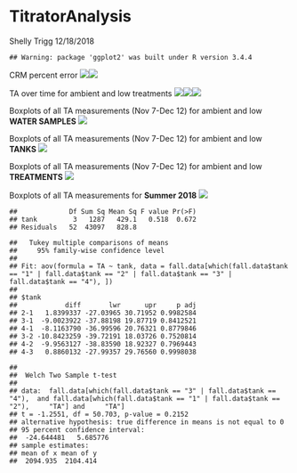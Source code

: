 TitratorAnalysis
================
Shelly Trigg
12/18/2018

    ## Warning: package 'ggplot2' was built under R version 3.4.4

CRM percent error ![](PlotTitratorData_files/figure-markdown_github/unnamed-chunk-2-1.png)![](PlotTitratorData_files/figure-markdown_github/unnamed-chunk-2-2.png)

TA over time for ambient and low treatments ![](PlotTitratorData_files/figure-markdown_github/unnamed-chunk-3-1.png)![](PlotTitratorData_files/figure-markdown_github/unnamed-chunk-3-2.png)![](PlotTitratorData_files/figure-markdown_github/unnamed-chunk-3-3.png)

Boxplots of all TA measurements (Nov 7-Dec 12) for ambient and low **WATER SAMPLES** ![](PlotTitratorData_files/figure-markdown_github/unnamed-chunk-4-1.png)

Boxplots of all TA measurements (Nov 7-Dec 12) for ambient and low **TANKS** ![](PlotTitratorData_files/figure-markdown_github/unnamed-chunk-5-1.png)

Boxplots of all TA measurements (Nov 7-Dec 12) for ambient and low **TREATMENTS** ![](PlotTitratorData_files/figure-markdown_github/unnamed-chunk-6-1.png)

Boxplots of all TA measurements for **Summer 2018** ![](PlotTitratorData_files/figure-markdown_github/unnamed-chunk-7-1.png)

    ##             Df Sum Sq Mean Sq F value Pr(>F)
    ## tank         3   1287   429.1   0.518  0.672
    ## Residuals   52  43097   828.8

    ##   Tukey multiple comparisons of means
    ##     95% family-wise confidence level
    ## 
    ## Fit: aov(formula = TA ~ tank, data = fall.data[which(fall.data$tank == "1" | fall.data$tank == "2" | fall.data$tank == "3" | fall.data$tank == "4"), ])
    ## 
    ## $tank
    ##            diff       lwr      upr     p adj
    ## 2-1   1.8399337 -27.03965 30.71952 0.9982584
    ## 3-1  -9.0023922 -37.88198 19.87719 0.8412521
    ## 4-1  -8.1163790 -36.99596 20.76321 0.8779846
    ## 3-2 -10.8423259 -39.72191 18.03726 0.7520814
    ## 4-2  -9.9563127 -38.83590 18.92327 0.7969443
    ## 4-3   0.8860132 -27.99357 29.76560 0.9998038

    ## 
    ##  Welch Two Sample t-test
    ## 
    ## data:  fall.data[which(fall.data$tank == "3" | fall.data$tank == "4"),  and fall.data[which(fall.data$tank == "1" | fall.data$tank == "2"),     "TA"] and     "TA"]
    ## t = -1.2551, df = 50.703, p-value = 0.2152
    ## alternative hypothesis: true difference in means is not equal to 0
    ## 95 percent confidence interval:
    ##  -24.644481   5.685776
    ## sample estimates:
    ## mean of x mean of y 
    ##  2094.935  2104.414
